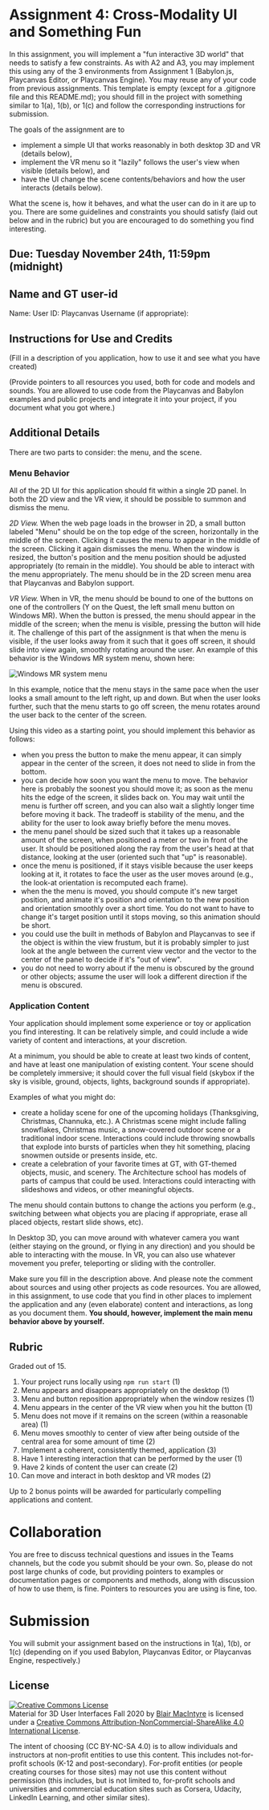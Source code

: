 # Assignment 4: Cross-Modality UI and Something Fun

In this assignment, you will implement a "fun interactive 3D world" that needs to satisfy a few constraints. As with A2 and A3, you may implement this using any of the 3 environments from Assignment 1 (Babylon.js, Playcanvas Editor, or Playcanvas Engine).  You may reuse any of your code from previous assignments. This template is empty (except for a .gitignore file and this README.md);  you should fill in the project with something similar to 1(a), 1(b), or 1(c) and follow the corresponding instructions for submission.

The goals of the assignment are to 
- implement a simple UI that works reasonably in both desktop 3D and VR (details below),
- implement the VR menu so it "lazily" follows the user's view when visible (details below), and
- have the UI change the scene contents/behaviors and how the user interacts (details below).

What the scene is, how it behaves, and what the user can do in it are up to you.  There are some guidelines and constraints you should satisfy (laid out below and in the rubric) but you are encouraged to do something you find interesting.

## Due: Tuesday November 24th, 11:59pm (midnight)

## Name and GT user-id

Name: 
User ID:
Playcanvas Username (if appropriate): 

## Instructions for Use and Credits

(Fill in a description of you application, how to use it and see what you have created)

(Provide pointers to all resources you used, both for code and models and sounds.  You are allowed to use code from the Playcanvas and Babylon examples and public projects and integrate it into your project, if you document what you got where.)

## Additional Details 

There are two parts to consider: the menu, and the scene.

### Menu Behavior

All of the 2D UI for this application should fit within a single 2D panel.  In both the 2D view and the VR view, it should be possible to summon and dismiss the menu.

*2D View.*  When the web page loads in the browser in 2D, a small button labeled "Menu" should be on the top edge of the screen, horizontally in the middle of the screen. Clicking it causes the menu to appear in the middle of the screen.  Clicking it again dismisses the menu.  When the window is resized, the button's position and the menu position should be adjusted appropriately (to remain in the middle).  You should be able to interact with the menu appropriately.  The menu should be in the 2D screen menu area that Playcanvas and Babylon support.

*VR View.*  When in VR, the menu should be bound to one of the buttons on one of the controllers (Y on the Quest, the left small menu button on Windows MR).  When the button is pressed, the menu should appear in the middle of the screen;  when the menu is visible, pressing the button will hide it.  The challenge of this part of the assignment is that when the menu is visible, if the user looks away from it such that it goes off screen, it should slide into view again, smoothly rotating around the user.  An example of this behavior is the Windows MR system menu, shown here:

![Windows MR system menu](/resources/WindowsMR-menu.gif)

In this example, notice that the menu stays in the same pace when the user looks a small amount to the left right, up and down.  But when the user looks further, such that the menu starts to go off screen, the menu rotates around the user back to the center of the screen.

Using this video as a starting point, you should implement this behavior as follows:
- when you press the button to make the menu appear, it can simply appear in the center of the screen, it does not need to slide in from the bottom.
- you can decide how soon you want the menu to move.  The behavior here is probably the soonest you should move it; as soon as the menu hits the edge of the screen, it slides back on. You may wait until the menu is further off screen, and you can also wait a slightly longer time before moving it back.  The tradeoff is stability of the menu, and the ability for the user to look away briefly before the menu moves.
- the menu panel should be sized such that it takes up a reasonable amount of the screen, when positioned a meter or two in front of the user. It should be positioned along the ray from the user's head at that distance, looking at the user (oriented such that "up" is reasonable).
- once the menu is positioned, if it stays visible because the user keeps looking at it, it rotates to face the user as the user moves around (e.g., the look-at orientation is recomputed each frame).
- when the the menu is moved, you should compute it's new target position, and animate it's position and orientation to the new position and orientation smoothly over a short time.  You do not want to have to change it's target position until it stops moving, so this animation should be short.
- you could use the built in methods of Babylon and Playcanvas to see if the object is within the view frustum, but it is probably simpler to just look at the angle between the current view vector and the vector to the center of the panel to decide if it's "out of view". 
- you do not need to worry about if the menu is obscured by the ground or other objects; assume the user will look a different direction if the menu is obscured.

### Application Content

Your application should implement some experience or toy or application you find interesting.  It can be relatively simple, and could include a wide variety of content and interactions, at your discretion.

At a minimum, you should be able to create at least two kinds of content, and have at least one manipulation of existing content.  Your scene should be completely immersive;  it should cover the full visual field (skybox if the sky is visible, ground, objects, lights, background sounds if appropriate).

Examples of what you might do:
- create a holiday scene for one of the upcoming holidays (Thanksgiving, Christmas, Channuka, etc.).  A Christmas scene might include falling snowflakes, Christmas music, a snow-covered outdoor scene or a traditional indoor scene.  Interactions could include throwing snowballs that explode into bursts of particles when they hit something, placing snowmen outside or presents inside, etc.  
- create a celebration of your favorite times at GT, with GT-themed objects, music, and scenery.  The Architecture school has models of parts of campus that could be used. Interactions could interacting with slideshows and videos, or other meaningful objects.

The menu should contain buttons to change the actions you perform (e.g., switching between what objects you are placing if appropriate, erase all placed objects, restart slide shows, etc).

In Desktop 3D, you can move around with whatever camera you want (either staying on the ground, or flying in any direction) and you should be able to interacting with the mouse.  In VR, you can also use whatever movement you prefer, teleporting or sliding with the controller.

Make sure you fill in the description above.  And please note the comment about sources and using other projects as code resources.  You are allowed, in this assignment, to use code that you find in other places to implement the application and any (even elaborate) content and interactions, as long as you document them.  **You should, however, implement the main menu behavior above by yourself.**

## Rubric

Graded out of 15.

1. Your project runs locally using `npm run start` (1)
2. Menu appears and disappears appropriately on the desktop (1)
3. Menu and button reposition appropriately when the window resizes (1)
4. Menu appears in the center of the VR view when you hit the button (1)
5. Menu does not move if it remains on the screen (within a reasonable area) (1)
6. Menu moves smoothly to center of view after being outside of the central area for some amount of time (2)
7. Implement a coherent, consistently themed, application (3)
8. Have 1 interesting interaction that can be performed by the user (1)
9. Have 2 kinds of content the user can create (2)
10. Can move and interact in both desktop and VR modes (2)

Up to 2 bonus points will be awarded for particularly compelling applications and content.

# Collaboration

You are free to discuss technical questions and issues in the Teams channels, but the code you submit should be your own. So, please do not post large chunks of code, but providing pointers to examples or documentation pages or components and methods, along with discussion of how to use them, is fine.  Pointers to resources you are using is fine, too.

# Submission

You will submit your assignment based on the instructions in 1(a), 1(b), or 1(c) (depending on if you used Babylon, Playcanvas Editor, or Playcanvas Engine, respectively.)

## License

<a rel="license" href="http://creativecommons.org/licenses/by-nc-sa/4.0/"><img alt="Creative Commons License" style="border-width:0" src="https://i.creativecommons.org/l/by-nc-sa/4.0/88x31.png" /></a><br /><span xmlns:dct="http://purl.org/dc/terms/" property="dct:title">Material for 3D User Interfaces Fall 2020</span> by <a xmlns:cc="http://creativecommons.org/ns#" href="https://github.blairmacintyre.me/3dui-class-f20" property="cc:attributionName" rel="cc:attributionURL">Blair MacIntyre</a> is licensed under a <a rel="license" href="http://creativecommons.org/licenses/by-nc-sa/4.0/">Creative Commons Attribution-NonCommercial-ShareAlike 4.0 International License</a>.

The intent of choosing (CC BY-NC-SA 4.0) is to allow individuals and instructors at non-profit entities to use this content.  This includes not-for-profit schools (K-12 and post-secondary). For-profit entities (or people creating courses for those sites) may not use this content without permission (this includes, but is not limited to, for-profit schools and universities and commercial education sites such as Corsera, Udacity, LinkedIn Learning, and other similar sites).   